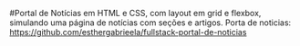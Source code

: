 #Portal de Notícias em HTML e CSS, com layout em grid e flexbox, simulando uma página de notícias com seções e artigos.
Porta de noticias: https://github.com/esthergabrieela/fullstack-portal-de-noticias 
